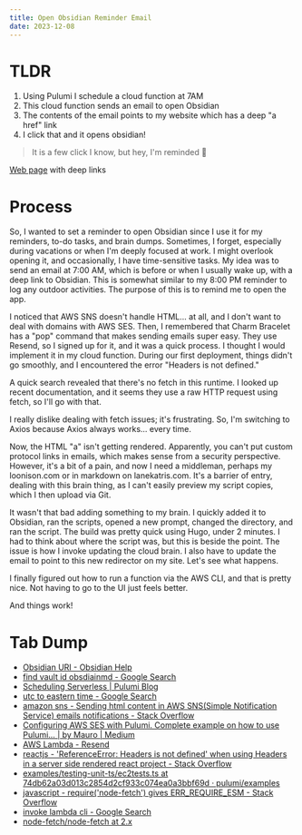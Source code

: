 ```yaml
---
title: Open Obsidian Reminder Email
date: 2023-12-08
---
```

# TLDR
1) Using Pulumi I schedule a cloud function at 7AM
2) This cloud function sends an email to open Obsidian
3) The contents of the email points to my website which has a deep "a href" link
4) I click that and it opens obsidian! 

> It is a few click I know, but hey, I'm reminded 🤷

[Web page](https://www.lanekatris.com/obsidian-links) with deep links

# Process
So, I wanted to set a reminder to open Obsidian since I use it for my reminders, to-do tasks, and brain dumps. Sometimes, I forget, especially during vacations or when I'm deeply focused at work. I might overlook opening it, and occasionally, I have time-sensitive tasks. My idea was to send an email at 7:00 AM, which is before or when I usually wake up, with a deep link to Obsidian. This is somewhat similar to my 8:00 PM reminder to log any outdoor activities. The purpose of this is to remind me to open the app.

I noticed that AWS SNS doesn't handle HTML... at all, and I don't want to deal with domains with AWS SES. Then, I remembered that Charm Bracelet has a "pop" command that makes sending emails super easy. They use Resend, so I signed up for it, and it was a quick process. I thought I would implement it in my cloud function. During our first deployment, things didn't go smoothly, and I encountered the error "Headers is not defined."

A quick search revealed that there's no fetch in this runtime. I looked up recent documentation, and it seems they use a raw HTTP request using fetch, so I'll go with that.

I really dislike dealing with fetch issues; it's frustrating. So, I'm switching to Axios because Axios always works... every time.

Now, the HTML "a" isn't getting rendered. Apparently, you can't put custom protocol links in emails, which makes sense from a security perspective. However, it's a bit of a pain, and now I need a middleman, perhaps my loonison.com or in markdown on lanekatris.com. It's a barrier of entry, dealing with this brain thing, as I can't easily preview my script copies, which I then upload via Git.

It wasn't that bad adding something to my brain. I quickly added it to Obsidian, ran the scripts, opened a new prompt, changed the directory, and ran the script. The build was pretty quick using Hugo, under 2 minutes. I had to think about where the script was, but this is beside the point. The issue is how I invoke updating the cloud brain. I also have to update the email to point to this new redirector on my site. Let's see what happens.

I finally figured out how to run a function via the AWS CLI, and that is pretty nice. Not having to go to the UI just feels better.

And things work!
# Tab Dump
* [Obsidian URI - Obsidian Help](https://help.obsidian.md/Concepts/Obsidian+URI)
* [find vault id obsdiainmd - Google Search](https://www.google.com/search?q=find+vault+id+obsdiainmd&rlz=1C1GCEA_enUS928US928&oq=find+vault+id+obsdiainmd&gs_lcrp=EgZjaHJvbWUyBggAEEUYOTIGCAEQRRhA0gEINDA0N2owajeoAgCwAgA&sourceid=chrome&ie=UTF-8)
* [Scheduling Serverless | Pulumi Blog](https://www.pulumi.com/blog/scheduling-serverless/)
* [utc to eastern time - Google Search](https://www.google.com/search?q=utc+to+eastern+time&rlz=1C1GCEA_enUS928US928&oq=utc+to+easter&gs_lcrp=EgZjaHJvbWUqBwgAEAAYgAQyBwgAEAAYgAQyBggBEEUYOTIHCAIQABiABDIHCAMQABiABDIHCAQQABiABDIHCAUQABiABDIHCAYQABiABDIHCAcQABiABDIHCAgQABiABDIHCAkQABiABNIBCDIxMDVqMGo3qAIAsAIA&sourceid=chrome&ie=UTF-8)
* [amazon sns - Sending html content in AWS SNS(Simple Notification Service) emails notifications - Stack Overflow](https://stackoverflow.com/questions/32241928/sending-html-content-in-aws-snssimple-notification-service-emails-notification)
* [Configuring AWS SES with Pulumi. Complete example on how to use Pulumi… | by Mauro | Medium](https://whattodevnow.medium.com/configuring-aws-ses-with-pulumi-4b25e2a9e230)
* [AWS Lambda - Resend](https://resend.com/docs/send-with-aws-lambda)
* [reactjs - 'ReferenceError: Headers is not defined' when using Headers in a server side rendered react project - Stack Overflow](https://stackoverflow.com/questions/57186018/referenceerror-headers-is-not-defined-when-using-headers-in-a-server-side-ren)
* [examples/testing-unit-ts/ec2tests.ts at 74db62a03d013c2854d2cf933c074ea0a3bbf69d · pulumi/examples](https://github.com/pulumi/examples/blob/74db62a03d013c2854d2cf933c074ea0a3bbf69d/testing-unit-ts/ec2tests.ts)
* [javascript - require('node-fetch') gives ERR\_REQUIRE\_ESM - Stack Overflow](https://stackoverflow.com/questions/69087292/requirenode-fetch-gives-err-require-esm)
* [invoke lambda cli - Google Search](https://www.google.com/search?q=invoke+lambda+cli&rlz=1C1GCEA_enUS928US928&oq=invoke+lambda+cli&gs_lcrp=EgZjaHJvbWUyBggAEEUYOTIICAEQABgWGB4yCAgCEAAYFhgeMggIAxAAGBYYHjIICAQQABgWGB4yCAgFEAAYFhgeMggIBhAAGBYYHjIICAcQABgWGB4yCAgIEAAYFhgeMggICRAAGBYYHtIBCDI4NjJqMGo3qAIAsAIA&sourceid=chrome&ie=UTF-8)
* [node-fetch/node-fetch at 2.x](https://github.com/node-fetch/node-fetch/tree/2.x#readme)
